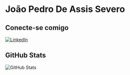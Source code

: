 # João Pedro De Assis Severo

## Conecte-se comigo
[![LinkedIn](https://img.shields.io/badge/LinkedIn-0077B5?style=for-the-badge&logo=linkedin&logoColor=white)](www.linkedin.com/in/joaop-assis)

## GitHub Stats
![GitHub Stats](https://github-readme-stats.vercel.app/api?username=JoaoAssiz&theme=transparent&bg_color=000&border_color=30Q3DC&show_icons=true&icon_color=30A3DC&title_color=E94D5F&text_color=FFF)